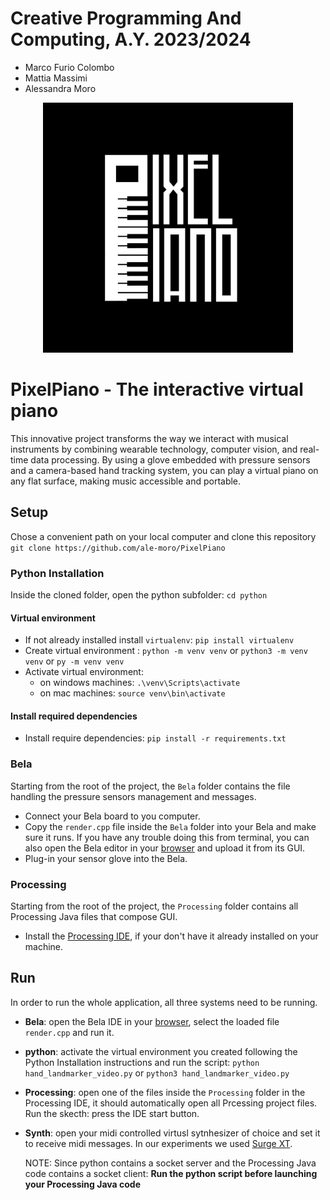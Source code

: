 # Creative Programming And Computing, A.Y. 2023/2024
- Marco Furio Colombo
- Mattia Massimi
- Alessandra Moro




<p align="center">
  <img src="assets/logo.jpg" alt="PixelPiano by Colombo, Massimi, Moro" width="400" title="PixelPiano by Colombo, Massimi, Moro"/>
</p>


# PixelPiano - The interactive virtual piano
This innovative project transforms the way we interact with musical instruments by combining wearable technology, computer vision, and real-time data processing. 
By using a glove embedded with pressure sensors and a camera-based hand tracking system, you can play a virtual piano on any flat surface, making music accessible and portable.

## Setup 
Chose a convenient path on your local computer and clone this repository  `git clone https://github.com/ale-moro/PixelPiano`

### Python Installation
Inside the cloned folder, open the python subfolder: `cd python`

#### Virtual environment
- If not already installed install `virtualenv`: `pip install virtualenv`
- Create virtual environment : `python -m venv venv` or `python3 -m venv venv` or `py -m venv venv`
- Activate virtual environment:
  - on windows machines: `.\venv\Scripts\activate`
  - on mac machines: `source venv\bin\activate`

#### Install required dependencies
- Install require dependencies: `pip install -r requirements.txt`

### Bela
Starting from the root of the project, the `Bela` folder contains the file handling the pressure sensors management and messages.
- Connect your Bela board to you computer.
- Copy the `render.cpp` file inside the `Bela` folder into your Bela and make sure it runs.
  If you have any trouble doing this from terminal, you can also open the Bela editor in your [browser](http://bela.local/) and upload it from its GUI.
- Plug-in your sensor glove into the Bela.

### Processing
Starting from the root of the project, the `Processing` folder contains all Processing Java files that compose GUI.
- Install the [Processing IDE](https://processing.org/download), if your don't have it already installed on your machine.

## Run
In order to run the whole application, all three systems need to be running.
- **Bela**: open the Bela IDE in your [browser](http://bela.local/), select the loaded file `render.cpp` and run it.
- **python**: activate the virtual environment you created following the Python Installation instructions and run the script:
  `python hand_landmarker_video.py` or `python3 hand_landmarker_video.py`
- **Processing**: open one of the files inside the `Processing` folder in the Processing IDE, it should automatically open all Prcessing project files.
  Run the skecth: press the IDE start button.
- **Synth**: open your midi controlled virtusl sytnhesizer of choice and set it to receive midi messages. In our experiments we used [Surge XT](https://surge-synthesizer.github.io/).

  NOTE:
  Since python contains a socket server and the Processing Java code contains a socket client:
  **Run the python script before launching your Processing Java code**
   
